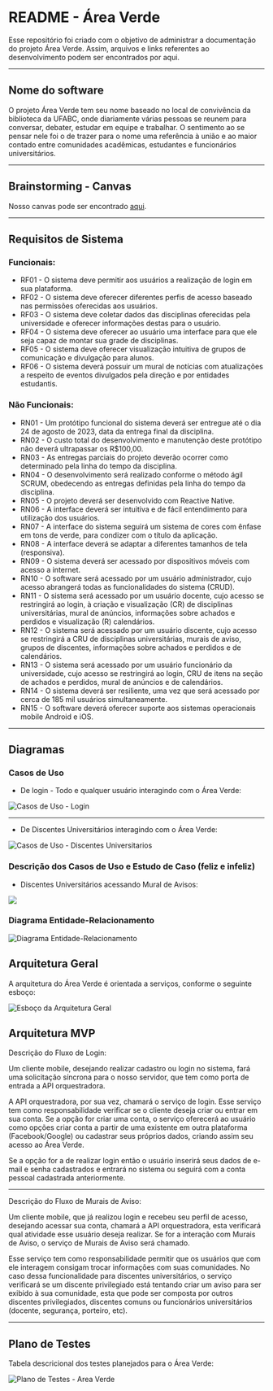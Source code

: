 # README - Área Verde
Esse repositório foi criado com o objetivo de administrar a documentação do projeto Área Verde. Assim, arquivos e links referentes ao desenvolvimento podem ser encontrados por aqui.

---

## Nome do software
O projeto Área Verde tem seu nome baseado no local de convivência da biblioteca da UFABC, onde diariamente várias pessoas se reunem para conversar, debater, estudar em equipe e trabalhar. O sentimento ao se pensar nele foi o de trazer para o nome uma referência à união e ao maior contado entre comunidades acadêmicas, estudantes e funcionários universitários.

---

## Brainstorming - Canvas
Nosso canvas pode ser encontrado [aqui](https://drive.google.com/file/d/1jNKuMGRp6UgUyskcGRezX4Huhc6SwXmz/view?usp=sharing).

---

## Requisitos de Sistema

### Funcionais:
- RF01 - O sistema deve permitir aos usuários a realização de login em sua plataforma.
- RF02 - O sistema deve oferecer diferentes perfis de acesso baseado nas permissões oferecidas aos usuários.
- RF03 - O sistema deve coletar dados das disciplinas oferecidas pela universidade e oferecer informações destas para o usuário.
- RF04 - O sistema deve oferecer ao usuário uma interface para que ele seja capaz de montar sua grade de disciplinas.
- RF05 - O sistema deve oferecer visualização intuitiva de grupos de comunicação e divulgação para alunos.
- RF06 - O sistema deverá possuir um mural de notícias com atualizações a respeito de eventos divulgados pela direção e por entidades estudantis.

### Não Funcionais:
- RN01 - Um protótipo funcional do sistema deverá ser entregue até o dia 24 de agosto de 2023, data da entrega final da disciplina.
- RN02 - O custo total do desenvolvimento e manutenção deste protótipo não deverá ultrapassar os R$100,00.
- RN03 - As entregas parciais do projeto deverão ocorrer como determinado pela linha do tempo da disciplina.
- RN04 - O desenvolvimento será realizado conforme o método ágil SCRUM, obedecendo as entregas definidas pela linha do tempo da disciplina.
- RN05 - O projeto deverá ser desenvolvido com Reactive Native.
- RN06 - A interface deverá ser intuitiva e de fácil entendimento para utilização dos usuários.
- RN07 - A interface do sistema seguirá um sistema de cores com ênfase em tons de verde, para condizer com o título da aplicação.
- RN08 - A interface deverá se adaptar a diferentes tamanhos de tela (responsiva).
- RN09 - O sistema deverá ser acessado por dispositivos móveis com acesso a internet.
- RN10 - O software será acessado por um usuário administrador, cujo acesso abrangerá todas as funcionalidades do sistema (CRUD).
- RN11 - O sistema será acessado por um usuário docente, cujo acesso se restringirá ao login, à criação e visualização (CR) de disciplinas universitárias, mural de anúncios, informações sobre achados e perdidos e visualização (R) calendários.
- RN12 - O sistema será acessado por um usuário discente, cujo acesso se restringirá a CRU de disciplinas universitárias, murais de aviso, grupos de discentes, informações sobre achados e perdidos e de calendários.
- RN13 - O sistema será acessado por um usuário funcionário da universidade, cujo acesso se restringirá ao login, CRU de itens na seção de achados e perdidos, mural de anúncios e de calendários.
- RN14 - O sistema deverá ser resiliente, uma vez que será acessado por cerca de 185 mil usuários simultaneamente.
- RN15 - O software deverá oferecer suporte aos sistemas operacionais mobile Android e iOS.

---

## Diagramas

### Casos de Uso

- De login - Todo e qualquer usuário interagindo com o Área Verde:

<img src="https://github.com/Software-Engineering-UFABC/README/blob/main/CasosUso_Login.png?raw=true" alt="Casos de Uso - Login">

---

- De Discentes Universitários interagindo com o Área Verde:

<img src="https://github.com/Software-Engineering-UFABC/README/blob/main/CasosUso_DiscentesUniversitarios.png?raw=true" alt="Casos de Uso - Discentes Universitarios">

### Descrição dos Casos de Uso e Estudo de Caso (feliz e infeliz)

- Discentes Universitários acessando Mural de Avisos:
<img src="https://github.com/Software-Engineering-UFABC/README/blob/main/Descrição%20Mural%20de%20Avisos.png">


### Diagrama Entidade-Relacionamento

<img src="https://github.com/Software-Engineering-UFABC/README/blob/main/Diagrama_ER.png?raw=true" alt="Diagrama Entidade-Relacionamento">

## Arquitetura Geral

A arquitetura do Área Verde é orientada a serviços, conforme o seguinte esboço:

<img src="https://github.com/Software-Engineering-UFABC/README/blob/main/Esboco_Arquitetura_AreaVerde.jpeg" alt="Esboço da Arquitetura Geral">

## Arquitetura MVP

Descrição do Fluxo de Login: 

Um cliente mobile, desejando realizar cadastro ou login no sistema, fará uma solicitação síncrona para o nosso servidor, que tem como porta de entrada a API orquestradora. 

A API orquestradora, por sua vez, chamará o serviço de login. Esse serviço tem como responsabilidade verificar se o cliente deseja criar ou entrar em sua conta. Se a opção for criar uma conta, o serviço oferecerá ao usuário como opções criar conta a partir de uma existente em outra plataforma (Facebook/Google) ou cadastrar seus próprios dados, criando assim seu acesso ao Área Verde. 

Se a opção for a de realizar login então o usuário inserirá seus dados de e-mail e senha cadastrados e entrará no sistema ou seguirá com a conta pessoal cadastrada anteriormente.

---

Descrição do Fluxo de Murais de Aviso:

Um cliente mobile, que já realizou login e recebeu seu perfil de acesso, desejando acessar sua conta, chamará a API orquestradora, esta verificará qual atividade esse usuário deseja realizar. Se for a interação com Murais de Aviso, o serviço de Murais de Aviso será chamado.

Esse serviço tem como responsabilidade permitir que os usuários que com ele interagem consigam trocar informações com suas comunidades. No caso dessa funcionalidade para discentes universitários, o serviço verificará se um discente privilegiado está tentando criar um aviso para ser exibido à sua comunidade, esta que pode ser composta por outros discentes privilegiados, discentes comuns ou funcionários universitários (docente, segurança, porteiro, etc).

---

## Plano de Testes

Tabela descricional dos testes planejados para o Área Verde:

<img src="https://github.com/Software-Engineering-UFABC/README/blob/main/PlanoTestes_AreaVerde.png" alt="Plano de Testes - Area Verde">

